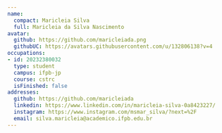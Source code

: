 ```yaml
---
name:
  compact: Maricleia Silva
  full: Maricleia da Silva Nascimento
avatar:
  github: https://github.com/maricleiada.png
  githubUC: https://avatars.githubusercontent.com/u/132806138?v=4
occupations:
- id: 20232380032
  type: student
  campus: ifpb-jp
  course: cstrc
  isFinished: false
addresses:
  github: https://github.com/maricleiada
  linkedin: https://www.linkedin.com/in/maricleia-silva-0a8423227/
  instagram: https://www.instagram.com/msmar_silva/?next=%2F
  email: silva.maricleia@academico.ifpb.edu.br
---
```

